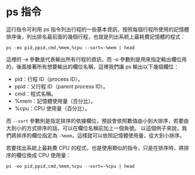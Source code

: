 # ps 指令

這行指令可利用 ps 指令列出行程的一些基本資訊，按照每個行程所使用的記憶體排序後，列出排名最前面的幾個行程，也就是列出系統上最耗費記憶體的程式：
```shell
ps -eo pid,ppid,cmd,%mem,%cpu --sort=-%mem | head
```
這裡的 -e 參數是代表輸出所有行程的資訊，而 -o 參數則是用來指定輸出欄位用的，後面接著所有想要輸出的欄位名稱，這裡我們讓 ps 輸出以下幾個欄位：

- pid：行程 ID（process ID）。
- ppid：父行程 ID（parent process ID）。
- cmd：程式名稱。
- %mem：記憶體使用量（百分比）。
- %cpu：CPU 使用量（百分比）。

而 `--sort` 參數則是指定排序的依據欄位，預設會依照數值由小到大排序，若要由大到小的方式排序的話，可以在欄位名稱前加上一個負號。
以這個例子來說，我們將排序的欄位指定為 `-%mem`，這樣就可以依照記憶體使用量，從大到小排序。

若要找出系統上最耗費 CPU 的程式，也是使用類似的指令，只是在排序時，將排序的欄位換成 CPU 使用量：
```shell
ps -eo pid,ppid,cmd,%mem,%cpu --sort=-%cpu | head
```